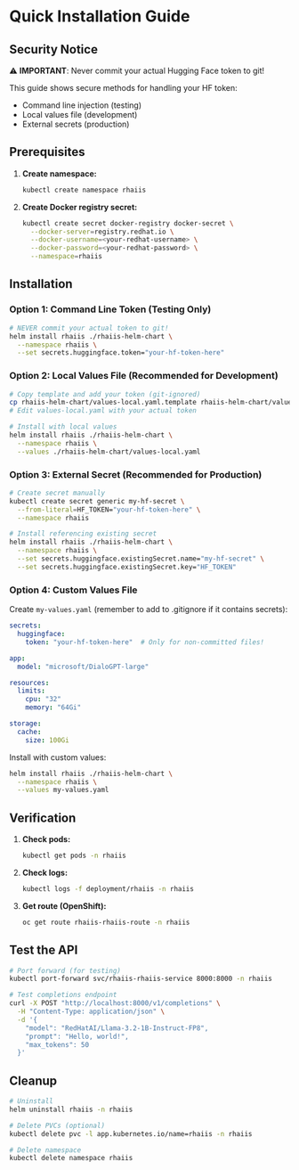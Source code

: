 # Quick Installation Guide

## Security Notice

⚠️ **IMPORTANT**: Never commit your actual Hugging Face token to git!

This guide shows secure methods for handling your HF token:
- Command line injection (testing)
- Local values file (development) 
- External secrets (production)

## Prerequisites

1. **Create namespace:**
   ```bash
   kubectl create namespace rhaiis
   ```

2. **Create Docker registry secret:**
   ```bash
   kubectl create secret docker-registry docker-secret \
     --docker-server=registry.redhat.io \
     --docker-username=<your-redhat-username> \
     --docker-password=<your-redhat-password> \
     --namespace=rhaiis
   ```

## Installation

### Option 1: Command Line Token (Testing Only)
```bash
# NEVER commit your actual token to git!
helm install rhaiis ./rhaiis-helm-chart \
  --namespace rhaiis \
  --set secrets.huggingface.token="your-hf-token-here"
```

### Option 2: Local Values File (Recommended for Development)

```bash
# Copy template and add your token (git-ignored)
cp rhaiis-helm-chart/values-local.yaml.template rhaiis-helm-chart/values-local.yaml
# Edit values-local.yaml with your actual token

# Install with local values
helm install rhaiis ./rhaiis-helm-chart \
  --namespace rhaiis \
  --values ./rhaiis-helm-chart/values-local.yaml
```

### Option 3: External Secret (Recommended for Production)

```bash
# Create secret manually
kubectl create secret generic my-hf-secret \
  --from-literal=HF_TOKEN="your-hf-token-here" \
  --namespace rhaiis

# Install referencing existing secret
helm install rhaiis ./rhaiis-helm-chart \
  --namespace rhaiis \
  --set secrets.huggingface.existingSecret.name="my-hf-secret" \
  --set secrets.huggingface.existingSecret.key="HF_TOKEN"
```

### Option 4: Custom Values File
Create `my-values.yaml` (remember to add to .gitignore if it contains secrets):
```yaml
secrets:
  huggingface:
    token: "your-hf-token-here"  # Only for non-committed files!

app:
  model: "microsoft/DialoGPT-large"

resources:
  limits:
    cpu: "32"
    memory: "64Gi"

storage:
  cache:
    size: 100Gi
```

Install with custom values:
```bash
helm install rhaiis ./rhaiis-helm-chart \
  --namespace rhaiis \
  --values my-values.yaml
```

## Verification

1. **Check pods:**
   ```bash
   kubectl get pods -n rhaiis
   ```

2. **Check logs:**
   ```bash
   kubectl logs -f deployment/rhaiis -n rhaiis
   ```

3. **Get route (OpenShift):**
   ```bash
   oc get route rhaiis-rhaiis-route -n rhaiis
   ```

## Test the API

```bash
# Port forward (for testing)
kubectl port-forward svc/rhaiis-rhaiis-service 8000:8000 -n rhaiis

# Test completions endpoint
curl -X POST "http://localhost:8000/v1/completions" \
  -H "Content-Type: application/json" \
  -d '{
    "model": "RedHatAI/Llama-3.2-1B-Instruct-FP8",
    "prompt": "Hello, world!",
    "max_tokens": 50
  }'
```

## Cleanup

```bash
# Uninstall
helm uninstall rhaiis -n rhaiis

# Delete PVCs (optional)
kubectl delete pvc -l app.kubernetes.io/name=rhaiis -n rhaiis

# Delete namespace
kubectl delete namespace rhaiis
```

